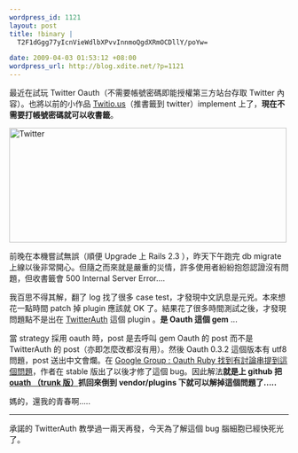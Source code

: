 ```yaml
--- 
wordpress_id: 1121
layout: post
title: !binary |
  T2F1dGgg77yIcnVieWdlbXPvvInnmoQgdXRmOCDllY/poYw=

date: 2009-04-03 01:53:12 +08:00
wordpress_url: http://blog.xdite.net/?p=1121
---
```

最近在試玩 Twitter Oauth（不需要帳號密碼即能授權第三方站台存取 Twitter 內容）。也將以前的小作品 <a href="http://twitio.us">Twitio.us</a>（推書籤到 twitter）implement 上了，<strong>現在不需要打帳號密碼就可以收書籤</strong>。

<a href="http://www.flickr.com/photos/xdite/3405390980/" title="Flickr 上 xdite 的 Twitter"><img src="http://farm4.static.flickr.com/3449/3405390980_7cd21bc35e.jpg" width="500" height="207" alt="Twitter" /></a>

前晚在本機嘗試無誤（順便 Upgrade 上 Rails 2.3 ），昨天下午跑完 db migrate 上線以後非常開心。但隨之而來就是嚴重的災情，許多使用者紛紛抱怨認證沒有問題，但收書籤會 500 Internal Server Error....

我百思不得其解，翻了 log 找了很多 case test，才發現中文訊息是元兇。本來想花一點時間 patch 掉 plugin 應該就 OK 了。結果花了很多時間測試之後，才發現問題點不是出在 <a href="http://github.com/mbleigh/twitter-auth/tree/master">TwitterAuth</a> 這個 plugin 。<strong>是 Oauth 這個 gem</strong> ...

當 strategy 採用 oauth 時，post 是去呼叫 gem Oauth 的 post 而不是 TwitterAuth 的 post（亦即怎麼改都沒有用）。然後 Oauth 0.3.2 這個版本有 utf8 問題，post 送出中文會爛。在 <a href="http://groups.google.com/group/oauth-ruby/browse_thread/thread/58b4b581dece9b2a">Google Group : Oauth Ruby 找到有討論串提到這個問題</a>，作者在 stable 版出了以後才修了這個 bug。因此解法<strong>就是上 github 把 <a href="http://github.com/pelle/oauth/tree/master">ouath （trunk 版）</a>抓回來倒到 vendor/plugins 下就可以解掉這個問題了.....</strong>

媽的，還我的青春啊.....

----

承諾的 TwitterAuth 教學過一兩天再發，今天為了解這個 bug 腦細胞已經快死光了。
